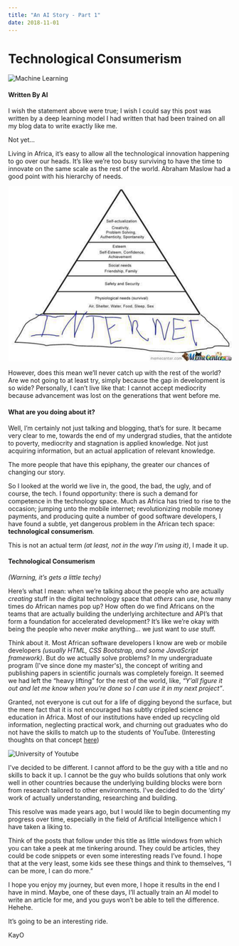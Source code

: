 ```yaml
---
title: "An AI Story - Part 1"
date: 2018-11-01
---
```


# Technological Consumerism

![Machine Learning](https://miro.medium.com/max/1100/0*0IEhIk5IAuerFeg_.jpg)

#### Written By AI

I wish the statement above were true; I wish I could say this post was written by a deep learning model I had written that had been trained on all my blog data to write exactly like me.

Not yet...

Living in Africa, it’s easy to allow all the technological innovation happening to go over our heads. It’s like we’re too busy surviving to have the time to innovate on the same scale as the rest of the world. Abraham Maslow had a good point with his hierarchy of needs.

![Maslow's Hierarchy of Needs 2.0](https://raw.githubusercontent.com/KayO-GH/blog/main/assets/images/MHoN2.jpg)

However, does this mean we’ll never catch up with the rest of the world? Are we not going to at least try, simply because the gap in development is so wide? Personally, I can’t live like that: I cannot accept mediocrity because advancement was lost on the generations that went before me.

#### What are you doing about it?

Well, I’m certainly not just talking and blogging, that’s for sure. It became very clear to me, towards the end of my undergrad studies, that the antidote to poverty, mediocrity and stagnation is applied knowledge. Not just acquiring information, but an actual application of relevant knowledge.

The more people that have this epiphany, the greater our chances of changing our story.

So I looked at the world we live in, the good, the bad, the ugly, and of course, the tech. I found opportunity: there is such a demand for competence in the technology space. Much as Africa has tried to rise to the occasion; jumping unto the mobile internet; revolutionizing mobile money payments, and producing quite a number of good software developers, I have found a subtle, yet dangerous problem in the African tech space: **technological consumerism**.

This is not an actual term _(at least, not in the way I’m using it)_, I made it up.

#### Technological Consumerism
_(Warning, it’s gets a little techy)_

Here’s what I mean: when we’re talking about the people who are actually _creating_ stuff in the digital technology space that _others_ can _use_, how many times do African names pop up? How often do we find Africans on the teams that are actually building the underlying architecture and API’s that form a foundation for accelerated development? It’s like we’re okay with being the people who never _make_ anything… we just want to _use_ stuff.

Think about it. Most African software developers I know are web or mobile developers _(usually HTML, CSS Bootstrap, and some JavaScript framework)_. But do we actually solve problems? In my undergraduate program (I've since done my master's), the concept of writing and publishing papers in scientific journals was completely foreign. It seemed we had left the “heavy lifting” for the rest of the world, like, _“Y’all figure it out and let me know when you’re done so I can use it in my next project”_.

Granted, not everyone is cut out for a life of digging beyond the surface, but the mere fact that it is not encouraged has subtly crippled science education in Africa. Most of our institutions have ended up recycling old information, neglecting practical work, and churning out graduates who do not have the skills to match up to the students of YouTube. (Interesting thoughts on that concept [here](http://www.digitaltechnologies.education/2016/01/31/2016-1-31-univeristy-of-youtube/))

![University of Youtube](https://i0.wp.com/www.digitaltechnologies.education/wp-content/uploads/2016/01/university-of-youtube.png)

I've decided to be different. I cannot afford to be the guy with a title and no skills to back it up. I cannot be the guy who builds solutions that only work well in other countries because the underlying building blocks were born from research tailored to other environments. I’ve decided to do the ‘dirty’ work of actually understanding, researching and building.

This resolve was made years ago, but I would like to begin documenting my progress over time, especially in the field of Artificial Intelligence which I have taken a liking to.

Think of the posts that follow under this title as little windows from which you can take a peek at me tinkering around. They could be articles, they could be code snippets or even some interesting reads I’ve found. I hope that at the very least, some kids see these things and think to themselves, “I can be more, I can do more.”

I hope you enjoy my journey, but even more, I hope it results in the end I have in mind. Maybe, one of these days, I’ll actually train an AI model to write an article for me, and you guys won’t be able to tell the difference. Hehehe.

It’s going to be an interesting ride.

KayO
